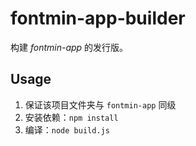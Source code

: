 fontmin-app-builder
===

构建 _fontmin-app_ 的发行版。

Usage
---

1. 保证该项目文件夹与 `fontmin-app` 同级
2. 安装依赖：`npm install`
3. 编译：`node build.js`
